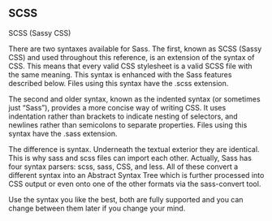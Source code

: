 ## SCSS 
 SCSS (Sassy CSS)

There are two syntaxes available for Sass. The first, known as SCSS (Sassy CSS) and used throughout this reference, is an extension of the syntax of CSS. This means that every valid CSS stylesheet is a valid SCSS file with the same meaning. This syntax is enhanced with the Sass features described below. Files using this syntax have the .scss extension.

The second and older syntax, known as the indented syntax (or sometimes just “Sass”), provides a more concise way of writing CSS. It uses indentation rather than brackets to indicate nesting of selectors, and newlines rather than semicolons to separate properties. Files using this syntax have the .sass extension.


The difference is syntax. Underneath the textual exterior they are identical. This is why sass and scss files can import each other. Actually, Sass has four syntax parsers: scss, sass, CSS, and less. All of these convert a different syntax into an Abstract Syntax Tree which is further processed into CSS output or even onto one of the other formats via the sass-convert tool.

Use the syntax you like the best, both are fully supported and you can change between them later if you change your mind.